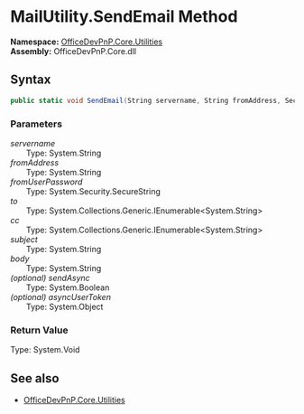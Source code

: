# MailUtility.SendEmail Method  
  

**Namespace:** [OfficeDevPnP.Core.Utilities](OfficeDevPnP.Core.Utilities.md)  
**Assembly:** OfficeDevPnP.Core.dll  
## Syntax
```C#
public static void SendEmail(String servername, String fromAddress, SecureString fromUserPassword, IEnumerable<String> to, IEnumerable<String> cc, String subject, String body, Boolean sendAsync, Object asyncUserToken)
```
### Parameters
*servername*  
&emsp;&emsp;Type: System.String  
*fromAddress*  
&emsp;&emsp;Type: System.String  
*fromUserPassword*  
&emsp;&emsp;Type: System.Security.SecureString  
*to*  
&emsp;&emsp;Type: System.Collections.Generic.IEnumerable<System.String>  
*cc*  
&emsp;&emsp;Type: System.Collections.Generic.IEnumerable<System.String>  
*subject*  
&emsp;&emsp;Type: System.String  
*body*  
&emsp;&emsp;Type: System.String  
*(optional) sendAsync*  
&emsp;&emsp;Type: System.Boolean  
*(optional) asyncUserToken*  
&emsp;&emsp;Type: System.Object  
### Return Value
Type: System.Void  

## See also
- [OfficeDevPnP.Core.Utilities](OfficeDevPnP.Core.Utilities.md)
